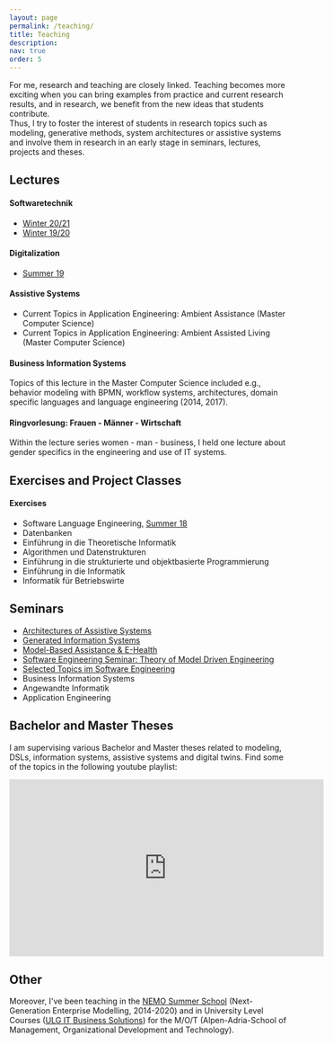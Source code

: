 ```yaml
---
layout: page
permalink: /teaching/
title: Teaching
description: 
nav: true
order: 5
---
```


For me, research and teaching are closely linked. 
Teaching becomes more exciting when you can bring examples from practice and current research results, 
and in research, we benefit from the new ideas that students contribute.  
Thus, I try to foster the interest of students
in research topics such as modeling, generative methods, system architectures or assistive systems
and involve them in research in an early stage in seminars, lectures, projects and theses.

## Lectures

#### Softwaretechnik
- [Winter 20/21](https://www.se-rwth.de/teaching/ws2021/swt/)
- [Winter 19/20](https://www.se-rwth.de/teaching/ws1920/swt/)

#### Digitalization
- [Summer 19](http://www.se-rwth.de/teaching/ss19/digitalisation/)

#### Assistive Systems

- Current Topics in Application Engineering: Ambient Assistance (Master Computer Science)
- Current Topics in Application Engineering: Ambient Assisted Living (Master Computer Science)

#### Business Information Systems
Topics of this lecture in the Master Computer Science included e.g., behavior modeling with BPMN, 
workflow systems, architectures,
domain specific languages and language engineering (2014, 2017). 

#### Ringvorlesung: Frauen - Männer - Wirtschaft
Within the lecture series women - man - business, I held one lecture about gender specifics in the engineering 
and use of IT systems. 

## Exercises and Project Classes

#### Exercises 
- Software Language Engineering, [Summer 18](https://www.se-rwth.de/teaching/ss18/sle/)
- Datenbanken
- Einführung in die Theoretische Informatik 
- Algorithmen und Datenstrukturen 
- Einführung in die strukturierte und objektbasierte Programmierung
- Einführung in die Informatik 
- Informatik für Betriebswirte


## Seminars 
- [Architectures of Assistive Systems](https://www.se-rwth.de/teaching/ss20/seminar/architecture/)
- [Generated Information Systems](https://www.se-rwth.de/teaching/ws1920/seminar/GIS/)
- [Model-Based Assistance & E-Health](http://www.se-rwth.de/teaching/ss19/seminar/MBAss-EH/)
- [Software Engineering Seminar: Theory of Model Driven Engineering](http://www.se-rwth.de/teaching/ws1819/seminar/semdiff/)
- [Selected Topics im Software Engineering](http://www.se-rwth.de/teaching/ss18/seminar/)
- Business Information Systems
- Angewandte Informatik
- Application Engineering

## Bachelor and Master Theses
I am supervising various Bachelor and Master theses related to modeling, DSLs, information systems, 
assistive systems and digital twins. Find some of the topics in the following youtube playlist:

<iframe width="560" height="315" src="https://www.youtube.com/embed/videoseries?list=PL0SyFKJu5CwtWKkzrQ4YYZybU5tz-sL8D" title="YouTube video player" frameborder="0" allow="accelerometer; autoplay; clipboard-write; encrypted-media; gyroscope; picture-in-picture" allowfullscreen></iframe>

## Other

Moreover, I've been teaching in the [NEMO Summer School](http://nemo.omilab.org/) 
(Next-Generation Enterprise Modelling, 2014-2020) and in 
University Level Courses 
([ULG IT Business Solutions](https://www.aau.at/universitaetslehrgaenge/it-business-solutions/)) 
for the M/O/T (Alpen-Adria-School of Management, Organizational Development and Technology).